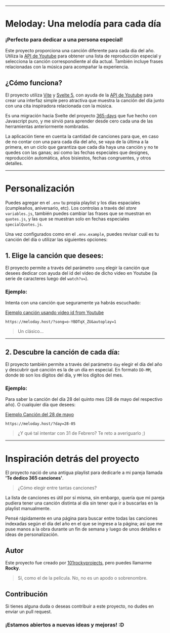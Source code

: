 
---

# Meloday: Una melodía para cada día
### ¡Perfecto para dedicar a una persona especial!

Este proyecto proporciona una canción diferente para cada día del año. Utiliza la [API de Youtube](https://developers.google.com/youtube/v3) para obtener una lista de reproducción especial y selecciona la canción correspondiente al día actual.
También incluye frases relacionadas con la música para acompañar la experiencia.

## ¿Cómo funciona?

El proyecto utiliza [Vite](https://vite.dev/) y [Svelte 5](https://svelte.dev/), con ayuda de la [API de Youtube](https://developers.google.com/youtube/v3) para crear una interfaz simple pero atractiva que muestra la canción del día junto con una cita inspiradora relacionada con la música.

Es una migración hacia Svelte del proyecto [365-days](https://github.com/101rockyprojects/365-days/) que fue hecho con Javascript puro, y me sirvió para aprender desde cero cada una de las herramientas anteriormente nombradas.

La aplicación tiene en cuenta la cantidad de canciones para que, en caso de no contar con una para cada día del año, se vaya de la última a la primera, en un ciclo que garantiza que cada día haya una canción y no te quedes con las ganas; así como las fechas especiales que designes, reproducción automática, años bisiestos, fechas congruentes, y otros detalles.

---

# Personalización

Puedes agregar en el ```.env``` tu propia playlist y los días espaciales (cumpleaños, aniversario, etc). Los controlas a través del *store* ```variables.js```, también puedes cambiar las frases que se muestran en ```quotes.js```, y las que se muestran solo en fechas especiales ```specialQuotes.js```.

Una vez configurados como en el ```.env.example```, puedes revisar cuál es tu canción del día o utilizar las siguientes opciones:

## 1. Elige la canción que desees:
El proyecto permite a través del parámetro `song` elegir la canción que desees dedicar con ayuda del id del video de dicho video en Youtube (la serie de caracteres luego del `watch?v=`).
### Ejemplo:

Intenta con una canción que seguramente ya habrás escuchado:

[Ejemplo canción usando video id from Youtube](https://meloday.host/?song=o-YBDTqX_ZU&autoplay=1)
```
https://meloday.host/?song=o-YBDTqX_ZU&autoplay=1
```
> Un clásico...

---

## 2. Descubre la canción de cada día:
El proyecto también permite a través del parámetro `day` elegir el día del año y descubrir qué canción es la de un día en especial. En formato `DD-MM`, donde `DD` son los dígitos del día, y `MM` los dígitos del mes.

### Ejemplo:

Para saber la canción del día 28 del quinto mes (28 de mayo del respectivo año). O cualquier día que desees:

[Ejemplo Canción del 28 de mayo](https://meloday.host/?day=28-05)
```
https://meloday.host/?day=28-05
```

> ¿Y qué tal intentar con 31 de Febrero? Te reto a averiguarlo ;)

---

# Inspiración detrás del proyecto
El proyecto nació de una antigua playlist para dedicarle a mi pareja llamada **'Te dedico 365 canciones'**.

> ¿Cómo elegir entre tantas canciones?

La lista de canciones es útil por sí misma, sin embargo, quería que mi pareja pudiera tener una canción distinta al día sin tener que ir a buscarlas en la playlist manualmente.

Pensé rápidamente en una página para buscar entre todas las canciones indexadas según el día del año en el que se ingrese a la página; así que me puse manos a la obra durante un fin de semana y luego de unos detalles e ideas de personalización.

## Autor
Este proyecto fue creado por [101rockyprojects](https://github.com/101rockyprojects), pero puedes llamarme **Rocky**.

> Sí, como el de la película. No, no es un apodo o sobrenombre.

## Contribución

Si tienes alguna duda o deseas contribuir a este proyecto, no dudes en enviar un pull request. 
### ¡Estamos abiertos a nuevas ideas y mejoras! :D
